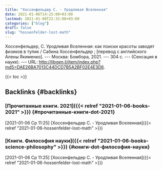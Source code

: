```yaml
---
title: "Хоссенфельдер С. - Уродливая Вселенная"
date: 2021-01-06T14:25:00+03:00
lastmod: 2021-01-08T22:33:00+03:00
categories: ["blog"]
draft: false
slug: "hossenfelder-lost-math"
---
```


Хоссенфельдер, С. Уродливая Вселенная: как поиски красоты заводят физиков в тупик / Сабина Хоссенфельдер ; [перевод с английского Алены Якименко]. --- Москва: Бомбора, 2021. --- 304 с. --- (Сенсация в науке). --- URL: <http://libgen.li/item/index.php?md5=DAE26BA7013C44DCD7B5A2BF02E4E3D6>.

<!--more-->

{{< toc >}}


## Backlinks {#backlinks}


### [Прочитанные книги. 2021]({{< relref "2021-01-06-books-2021" >}}) {#прочитанные-книги-dot-2021}

<span class="timestamp-wrapper"><span class="timestamp">[2021-01-06 Ср 11:25] </span></span> [Хоссенфельдер С. - Уродливая Вселенная]({{< relref "2021-01-06-hossenfelder-lost-math" >}})


### [Книги. Философия науки]({{< relref "2021-01-06-books-science-philosophy" >}}) {#книги-dot-философия-науки}

<span class="timestamp-wrapper"><span class="timestamp">[2021-01-06 Ср 11:25] </span></span> [Хоссенфельдер С. - Уродливая Вселенная]({{< relref "2021-01-06-hossenfelder-lost-math" >}})
